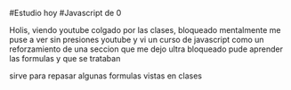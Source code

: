 #Estudio hoy
#Javascript de 0 

Holis, viendo youtube colgado por las clases, bloqueado mentalmente
me puse a ver sin presiones youtube y vi un curso de javascript como un reforzamiento de una seccion que me dejo ultra bloqueado
pude aprender las formulas y que se trataban

sirve para repasar algunas formulas vistas en clases